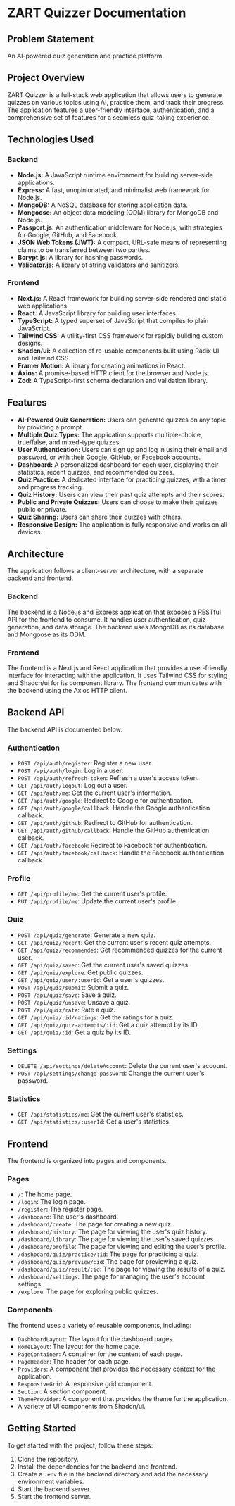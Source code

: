# ZART Quizzer Documentation

## Problem Statement

An AI-powered quiz generation and practice platform.

## Project Overview

ZART Quizzer is a full-stack web application that allows users to generate quizzes on various topics using AI, practice them, and track their progress. The application features a user-friendly interface, authentication, and a comprehensive set of features for a seamless quiz-taking experience.

## Technologies Used

### Backend

- **Node.js:** A JavaScript runtime environment for building server-side applications.
- **Express:** A fast, unopinionated, and minimalist web framework for Node.js.
- **MongoDB:** A NoSQL database for storing application data.
- **Mongoose:** An object data modeling (ODM) library for MongoDB and Node.js.
- **Passport.js:** An authentication middleware for Node.js, with strategies for Google, GitHub, and Facebook.
- **JSON Web Tokens (JWT):** A compact, URL-safe means of representing claims to be transferred between two parties.
- **Bcrypt.js:** A library for hashing passwords.
- **Validator.js:** A library of string validators and sanitizers.

### Frontend

- **Next.js:** A React framework for building server-side rendered and static web applications.
- **React:** A JavaScript library for building user interfaces.
- **TypeScript:** A typed superset of JavaScript that compiles to plain JavaScript.
- **Tailwind CSS:** A utility-first CSS framework for rapidly building custom designs.
- **Shadcn/ui:** A collection of re-usable components built using Radix UI and Tailwind CSS.
- **Framer Motion:** A library for creating animations in React.
- **Axios:** A promise-based HTTP client for the browser and Node.js.
- **Zod:** A TypeScript-first schema declaration and validation library.

## Features

- **AI-Powered Quiz Generation:** Users can generate quizzes on any topic by providing a prompt.
- **Multiple Quiz Types:** The application supports multiple-choice, true/false, and mixed-type quizzes.
- **User Authentication:** Users can sign up and log in using their email and password, or with their Google, GitHub, or Facebook accounts.
- **Dashboard:** A personalized dashboard for each user, displaying their statistics, recent quizzes, and recommended quizzes.
- **Quiz Practice:** A dedicated interface for practicing quizzes, with a timer and progress tracking.
- **Quiz History:** Users can view their past quiz attempts and their scores.
- **Public and Private Quizzes:** Users can choose to make their quizzes public or private.
- **Quiz Sharing:** Users can share their quizzes with others.
- **Responsive Design:** The application is fully responsive and works on all devices.

## Architecture

The application follows a client-server architecture, with a separate backend and frontend.

### Backend

The backend is a Node.js and Express application that exposes a RESTful API for the frontend to consume. It handles user authentication, quiz generation, and data storage. The backend uses MongoDB as its database and Mongoose as its ODM.

### Frontend

The frontend is a Next.js and React application that provides a user-friendly interface for interacting with the application. It uses Tailwind CSS for styling and Shadcn/ui for its component library. The frontend communicates with the backend using the Axios HTTP client.

## Backend API

The backend API is documented below.

### Authentication

- `POST /api/auth/register`: Register a new user.
- `POST /api/auth/login`: Log in a user.
- `POST /api/auth/refresh-token`: Refresh a user's access token.
- `GET /api/auth/logout`: Log out a user.
- `GET /api/auth/me`: Get the current user's information.
- `GET /api/auth/google`: Redirect to Google for authentication.
- `GET /api/auth/google/callback`: Handle the Google authentication callback.
- `GET /api/auth/github`: Redirect to GitHub for authentication.
- `GET /api/auth/github/callback`: Handle the GitHub authentication callback.
- `GET /api/auth/facebook`: Redirect to Facebook for authentication.
- `GET /api/auth/facebook/callback`: Handle the Facebook authentication callback.

### Profile

- `GET /api/profile/me`: Get the current user's profile.
- `PUT /api/profile/me`: Update the current user's profile.

### Quiz

- `POST /api/quiz/generate`: Generate a new quiz.
- `GET /api/quiz/recent`: Get the current user's recent quiz attempts.
- `GET /api/quiz/recommended`: Get recommended quizzes for the current user.
- `GET /api/quiz/saved`: Get the current user's saved quizzes.
- `GET /api/quiz/explore`: Get public quizzes.
- `GET /api/quiz/user/:userId`: Get a user's quizzes.
- `POST /api/quiz/submit`: Submit a quiz.
- `POST /api/quiz/save`: Save a quiz.
- `POST /api/quiz/unsave`: Unsave a quiz.
- `POST /api/quiz/rate`: Rate a quiz.
- `GET /api/quiz/:id/ratings`: Get the ratings for a quiz.
- `GET /api/quiz/quiz-attempts/:id`: Get a quiz attempt by its ID.
- `GET /api/quiz/:id`: Get a quiz by its ID.

### Settings

- `DELETE /api/settings/deleteAccount`: Delete the current user's account.
- `POST /api/settings/change-password`: Change the current user's password.

### Statistics

- `GET /api/statistics/me`: Get the current user's statistics.
- `GET /api/statistics/:userId`: Get a user's statistics.

## Frontend

The frontend is organized into pages and components.

### Pages

- `/`: The home page.
- `/login`: The login page.
- `/register`: The register page.
- `/dashboard`: The user's dashboard.
- `/dashboard/create`: The page for creating a new quiz.
- `/dashboard/history`: The page for viewing the user's quiz history.
- `/dashboard/library`: The page for viewing the user's saved quizzes.
- `/dashboard/profile`: The page for viewing and editing the user's profile.
- `/dashboard/quiz/practice/:id`: The page for practicing a quiz.
- `/dashboard/quiz/preview/:id`: The page for previewing a quiz.
- `/dashboard/quiz/result/:id`: The page for viewing the results of a quiz.
- `/dashboard/settings`: The page for managing the user's account settings.
- `/explore`: The page for exploring public quizzes.

### Components

The frontend uses a variety of reusable components, including:

- `DashboardLayout`: The layout for the dashboard pages.
- `HomeLayout`: The layout for the home page.
- `PageContainer`: A container for the content of each page.
- `PageHeader`: The header for each page.
- `Providers`: A component that provides the necessary context for the application.
- `ResponsiveGrid`: A responsive grid component.
- `Section`: A section component.
- `ThemeProvider`: A component that provides the theme for the application.
- A variety of UI components from Shadcn/ui.

## Getting Started

To get started with the project, follow these steps:

1.  Clone the repository.
2.  Install the dependencies for the backend and frontend.
3.  Create a `.env` file in the backend directory and add the necessary environment variables.
4.  Start the backend server.
5.  Start the frontend server.
